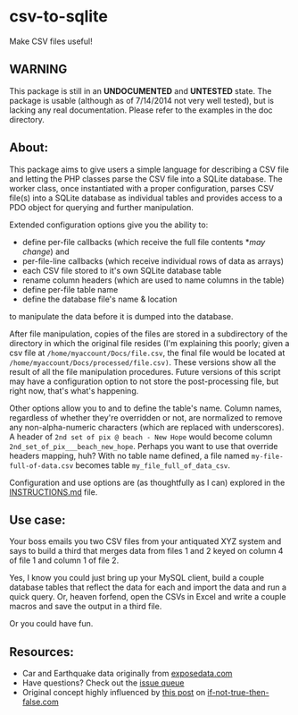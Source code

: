 csv-to-sqlite
=============

Make CSV files useful!

## WARNING

This package is still in an __UNDOCUMENTED__ and __UNTESTED__ state. The package
is usable (although as of 7/14/2014 not very well tested), but is lacking any 
real documentation. Please refer to the examples in the doc directory.

## About:

This package aims to give users a simple language for describing a CSV file and 
letting the PHP classes parse the CSV file into a SQLite database. The worker 
class, once instantiated with a proper configuration, parses CSV file(s) into a 
SQLite database as individual tables and provides access to a PDO object for 
querying and further manipulation.

Extended configuration options give you the ability to: 

* define per-file callbacks (which receive the full file contents *_may change_) 
and 
* per-file-line callbacks (which receive individual rows of data as arrays)
* each CSV file stored to it's own SQLite database table
* rename column headers (which are used to name columns in the table)
* define per-file table name
* define the database file's name & location

to manipulate the data before it is dumped into the database. 

After file manipulation, copies of the files are stored in a 
subdirectory of the directory in which the original file resides  (I'm 
explaining this poorly; given a csv file at `/home/myaccount/Docs/file.csv`, the 
final file would be located at `/home/myaccount/Docs/processed/file.csv)`. These
versions show all the result of all the file manipulation procedures. Future 
versions of this script may have a configuration option to not store the 
post-processing file, but right now, that's what's happening.

Other options allow you to  and to define the table's name. Column names,
regardless of whether they're overridden or not, are normalized to remove any 
non-alpha-numeric characters (which are replaced with underscores). A header of 
`2nd set of pix @ beach - New Hope` would become column 
`2nd_set_of_pix___beach_new_hope`. Perhaps you want to use that override headers
mapping, huh? With no table name defined, a file named 
`my-file-full-of-data.csv` becomes table `my_file_full_of_data_csv`.

Configuration and use options are (as thoughtfully as I can) explored in the
[INSTRUCTIONS.md][instructions] file.

## Use case:

Your boss emails you two CSV files from your antiquated XYZ system and says to 
build a third that merges data from files 1 and 2 keyed on column 4 of file 1 
and column 1 of file 2.

Yes, I know you could just bring up your MySQL client, build a couple database 
tables that reflect the data for each and import the data and run a quick query.
Or, heaven forfend, open the CSVs in Excel and write a couple macros and save 
the output in a third file.

Or you could have fun.

## Resources:
* Car and Earthquake data originally from [exposedata.com][edata]
* Have questions? Check out the [issue queue][issues]
* Original concept highly influenced by [this post][inttf1] on 
[if-not-true-then-false.com][inttf0]

[inttf0]:http://www.if-not-true-then-false.com/
[inttf1]:http://www.if-not-true-then-false.com/2012/php-pdo-sqlite3-example/
[instructions]:docs/examples/INSTRUCTIONS.md
[edata]: http://exposedata.com/parallel/upload.html
[issues]:https://github.com/jedgell/csv-to-sqlite/

